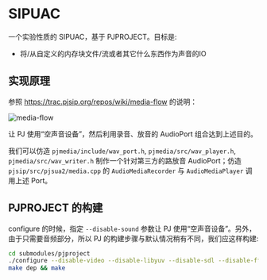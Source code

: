# SIPUAC

一个实验性质的 SIPUAC，基于 PJPROJECT。目标是:

- 将/从自定义的内存块文件/流或者其它什么东西作为声音的IO

## 实现原理

参照 <https://trac.pjsip.org/repos/wiki/media-flow> 的说明：

![media-flow](http://www.pjsip.org/images/media-flow.jpg)

让 PJ 使用“空声音设备”，然后利用录音、放音的 AudioPort 组合达到上述目的。

我们可以仿造 `pjmedia/include/wav_port.h`, `pjmedia/src/wav_player.h`, `pjmedia/src/wav_writer.h` 制作一个针对第三方的路放音 AudioPort；仿造 `pjsip/src/pjsua2/media.cpp` 的 `AudioMediaRecorder` 与 `AudioMediaPlayer` 调用上述 Port。

## PJPROJECT 的构建

configure 的时候，指定 `--disable-sound` 参数让 PJ 使用“空声音设备”。另外，由于只需要音频部分，所以 PJ 的构建步骤与默认情况稍有不同，我们应这样构建:

```bash
cd submodules/pjproject
./configure --disable-video --disable-libyuv --disable-sdl --disable-ffmpeg --disable-v4l2 --disable-openh264 --disable-vpx --disable-ipp --disable-libwebrtc --enable-ext-sound
make dep && make
```
